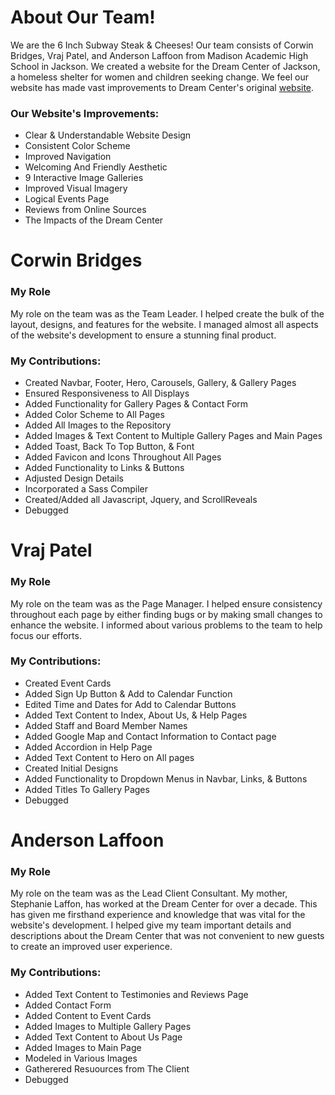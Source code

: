 
# About Our Team!
We are the 6 Inch Subway Steak & Cheeses! Our team consists of Corwin Bridges, Vraj Patel, and Anderson Laffoon from Madison Academic High School in Jackson. We created a website for the Dream Center of Jackson, a homeless shelter for women and children seeking change. We feel our website has made vast improvements to Dream Center's original [website](https://www.dreamcenterjackson.com/).
### Our Website's Improvements:

* Clear & Understandable Website Design
* Consistent Color Scheme
* Improved Navigation
* Welcoming And Friendly Aesthetic
* 9 Interactive Image Galleries
* Improved Visual Imagery
* Logical Events Page
* Reviews from Online Sources
* The Impacts of the Dream Center

# Corwin Bridges
### My Role
My role on the team was as the Team Leader. I helped create the bulk of the layout, designs, and features for the website. I managed almost all aspects of the website's development to ensure a stunning final product.
### My Contributions:

* Created Navbar, Footer, Hero, Carousels, Gallery, & Gallery Pages
* Ensured Responsiveness to All Displays
* Added Functionality for Gallery Pages & Contact Form
* Added Color Scheme to All Pages
* Added All Images to the Repository
* Added Images & Text Content to Multiple Gallery Pages and Main Pages
* Added Toast, Back To Top Button, & Font
* Added Favicon and Icons Throughout All Pages
* Added Functionality to Links & Buttons
* Adjusted Design Details
* Incorporated a Sass Compiler
* Created/Added all Javascript, Jquery, and ScrollReveals
* Debugged

# Vraj Patel
### My Role
My role on the team was as the Page Manager. I helped ensure consistency throughout each page by either finding bugs or by making small changes to enhance the website. I informed about various problems to the team to help focus our efforts.

### My Contributions:
* Created Event Cards
* Added Sign Up Button & Add to Calendar Function
* Edited Time and Dates for Add to Calendar Buttons
* Added Text Content to Index, About Us, & Help Pages
* Added Staff and Board Member Names
* Added Google Map and Contact Information to Contact page
* Added Accordion in Help Page
* Added Text Content to Hero on All pages
* Created Initial Designs
* Added Functionality to Dropdown Menus in Navbar, Links, & Buttons
* Added Titles To Gallery Pages
* Debugged

# Anderson Laffoon
### My Role
My role on the team was as the Lead Client Consultant. My mother, Stephanie Laffon, has worked at the Dream Center for over a decade. This has given me firsthand experience and knowledge that was vital for the website's development. I helped give my team important details and descriptions about the Dream Center that was not convenient to new guests to create an improved user experience.

### My Contributions:
* Added Text Content to Testimonies and Reviews Page
* Added Contact Form
* Added Content to Event Cards
* Added Images to Multiple Gallery Pages
* Added Text Content to About Us Page
* Added Images to Main Page
* Modeled in Various Images
* Gatherered Resuources from The Client
* Debugged
